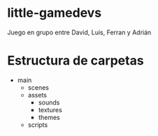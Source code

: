 # little-gamedevs
Juego en grupo entre David, Luis, Ferran y Adrián

# Estructura de carpetas
- main
    - scenes
    - assets
        - sounds
        - textures
        - themes
    - scripts
